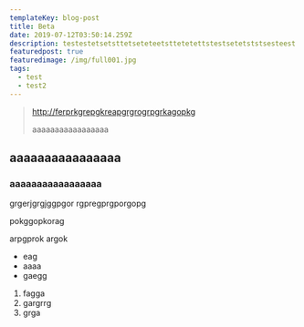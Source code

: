 ```yaml
---
templateKey: blog-post
title: Beta
date: 2019-07-12T03:50:14.259Z
description: testestetsetsttetseteteetsttetetettstestsetetststsesteest
featuredpost: true
featuredimage: /img/full001.jpg
tags:
  - test
  - test2
---
```

>
>
> <http://ferprkgrepgkreapgrgrogrpgrkagopkg>
>
> aaaaaaaaaaaaaaaaa

## aaaaaaaaaaaaaaaa

### aaaaaaaaaaaaaaaaa

grgerjgrgjggpgor
rgpregprgporgopg

pokggopkorag

arpgprok
argok

* eag
* aaaa
* gaegg

1. fagga
2. gargrrg
3. grga
